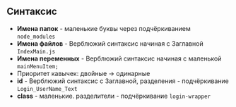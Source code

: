 ## Синтаксис
* **Имена папок** - маленькие буквы через подчёркиванием `node_modules`
* **Имена файлов** - Верблюжий синтаксис начиная с Заглавной `IndexMain.js`
* **Имена переменных** - Верблюжий синтаксис начиная с маленькой `mainMenuItem;`
* Приоритет кавычек: двойные -> одинарные
* **id** - Верблюжий синтаксис с Заглавной, разделения - подчёркивание `Login_UserName_Text`
* **class** - маленькие. разделители - подчёркивание `login-wrapper`
